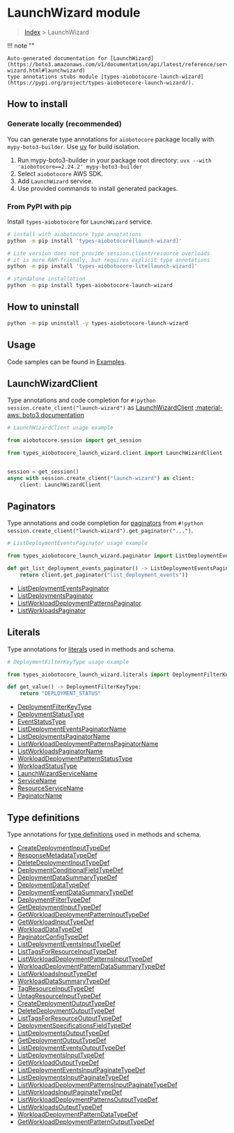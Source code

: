 # LaunchWizard module

> [Index](../README.md) > LaunchWizard


!!! note ""

    Auto-generated documentation for [LaunchWizard](https://boto3.amazonaws.com/v1/documentation/api/latest/reference/services/launch-wizard.html#launchwizard)
    type annotations stubs module [types-aiobotocore-launch-wizard](https://pypi.org/project/types-aiobotocore-launch-wizard/).

## How to install

### Generate locally (recommended)

You can generate type annotations for `aiobotocore` package locally with `mypy-boto3-builder`.
Use [uv](https://docs.astral.sh/uv/getting-started/installation/) for build isolation.

1. Run mypy-boto3-builder in your package root directory: `uvx --with 'aiobotocore==2.24.2' mypy-boto3-builder`
1. Select `aiobotocore` AWS SDK.
1. Add `LaunchWizard` service.
1. Use provided commands to install generated packages.



### From PyPI with pip

Install `types-aiobotocore` for `LaunchWizard` service.

```bash
# install with aiobotocore type annotations
python -m pip install 'types-aiobotocore[launch-wizard]'

# Lite version does not provide session.client/resource overloads
# it is more RAM-friendly, but requires explicit type annotations
python -m pip install 'types-aiobotocore-lite[launch-wizard]'

# standalone installation
python -m pip install types-aiobotocore-launch-wizard
```



## How to uninstall

```bash
python -m pip uninstall -y types-aiobotocore-launch-wizard
```

## Usage

Code samples can be found in [Examples](./usage.md).

## LaunchWizardClient

Type annotations and code completion for  `#!python session.create_client("launch-wizard")` as [LaunchWizardClient](./client.md)
[:material-aws: boto3 documentation](https://boto3.amazonaws.com/v1/documentation/api/latest/reference/services/launch-wizard.html#LaunchWizard.Client)

```python
# LaunchWizardClient usage example

from aiobotocore.session import get_session

from types_aiobotocore_launch_wizard.client import LaunchWizardClient


session = get_session()
async with session.create_client("launch-wizard") as client:
    client: LaunchWizardClient
```


## Paginators

Type annotations and code completion for
[paginators](./paginators.md)
from `#!python session.create_client("launch-wizard").get_paginator("...")`.

```python
# ListDeploymentEventsPaginator usage example

from types_aiobotocore_launch_wizard.paginator import ListDeploymentEventsPaginator

def get_list_deployment_events_paginator() -> ListDeploymentEventsPaginator:
    return client.get_paginator("list_deployment_events"))
```

- [ListDeploymentEventsPaginator](./paginators.md#listdeploymenteventspaginator)
- [ListDeploymentsPaginator](./paginators.md#listdeploymentspaginator)
- [ListWorkloadDeploymentPatternsPaginator](./paginators.md#listworkloaddeploymentpatternspaginator)
- [ListWorkloadsPaginator](./paginators.md#listworkloadspaginator)








## Literals

Type annotations for [literals](./literals.md) used in methods and schema.

```python
# DeploymentFilterKeyType usage example

from types_aiobotocore_launch_wizard.literals import DeploymentFilterKeyType

def get_value() -> DeploymentFilterKeyType:
    return "DEPLOYMENT_STATUS"
```

- [DeploymentFilterKeyType](./literals.md#deploymentfilterkeytype)
- [DeploymentStatusType](./literals.md#deploymentstatustype)
- [EventStatusType](./literals.md#eventstatustype)
- [ListDeploymentEventsPaginatorName](./literals.md#listdeploymenteventspaginatorname)
- [ListDeploymentsPaginatorName](./literals.md#listdeploymentspaginatorname)
- [ListWorkloadDeploymentPatternsPaginatorName](./literals.md#listworkloaddeploymentpatternspaginatorname)
- [ListWorkloadsPaginatorName](./literals.md#listworkloadspaginatorname)
- [WorkloadDeploymentPatternStatusType](./literals.md#workloaddeploymentpatternstatustype)
- [WorkloadStatusType](./literals.md#workloadstatustype)
- [LaunchWizardServiceName](./literals.md#launchwizardservicename)
- [ServiceName](./literals.md#servicename)
- [ResourceServiceName](./literals.md#resourceservicename)
- [PaginatorName](./literals.md#paginatorname)




## Type definitions

Type annotations for [type definitions](./type_defs.md) used in methods and schema.

- [CreateDeploymentInputTypeDef](./type_defs.md#createdeploymentinputtypedef)
- [ResponseMetadataTypeDef](./type_defs.md#responsemetadatatypedef)
- [DeleteDeploymentInputTypeDef](./type_defs.md#deletedeploymentinputtypedef)
- [DeploymentConditionalFieldTypeDef](./type_defs.md#deploymentconditionalfieldtypedef)
- [DeploymentDataSummaryTypeDef](./type_defs.md#deploymentdatasummarytypedef)
- [DeploymentDataTypeDef](./type_defs.md#deploymentdatatypedef)
- [DeploymentEventDataSummaryTypeDef](./type_defs.md#deploymenteventdatasummarytypedef)
- [DeploymentFilterTypeDef](./type_defs.md#deploymentfiltertypedef)
- [GetDeploymentInputTypeDef](./type_defs.md#getdeploymentinputtypedef)
- [GetWorkloadDeploymentPatternInputTypeDef](./type_defs.md#getworkloaddeploymentpatterninputtypedef)
- [GetWorkloadInputTypeDef](./type_defs.md#getworkloadinputtypedef)
- [WorkloadDataTypeDef](./type_defs.md#workloaddatatypedef)
- [PaginatorConfigTypeDef](./type_defs.md#paginatorconfigtypedef)
- [ListDeploymentEventsInputTypeDef](./type_defs.md#listdeploymenteventsinputtypedef)
- [ListTagsForResourceInputTypeDef](./type_defs.md#listtagsforresourceinputtypedef)
- [ListWorkloadDeploymentPatternsInputTypeDef](./type_defs.md#listworkloaddeploymentpatternsinputtypedef)
- [WorkloadDeploymentPatternDataSummaryTypeDef](./type_defs.md#workloaddeploymentpatterndatasummarytypedef)
- [ListWorkloadsInputTypeDef](./type_defs.md#listworkloadsinputtypedef)
- [WorkloadDataSummaryTypeDef](./type_defs.md#workloaddatasummarytypedef)
- [TagResourceInputTypeDef](./type_defs.md#tagresourceinputtypedef)
- [UntagResourceInputTypeDef](./type_defs.md#untagresourceinputtypedef)
- [CreateDeploymentOutputTypeDef](./type_defs.md#createdeploymentoutputtypedef)
- [DeleteDeploymentOutputTypeDef](./type_defs.md#deletedeploymentoutputtypedef)
- [ListTagsForResourceOutputTypeDef](./type_defs.md#listtagsforresourceoutputtypedef)
- [DeploymentSpecificationsFieldTypeDef](./type_defs.md#deploymentspecificationsfieldtypedef)
- [ListDeploymentsOutputTypeDef](./type_defs.md#listdeploymentsoutputtypedef)
- [GetDeploymentOutputTypeDef](./type_defs.md#getdeploymentoutputtypedef)
- [ListDeploymentEventsOutputTypeDef](./type_defs.md#listdeploymenteventsoutputtypedef)
- [ListDeploymentsInputTypeDef](./type_defs.md#listdeploymentsinputtypedef)
- [GetWorkloadOutputTypeDef](./type_defs.md#getworkloadoutputtypedef)
- [ListDeploymentEventsInputPaginateTypeDef](./type_defs.md#listdeploymenteventsinputpaginatetypedef)
- [ListDeploymentsInputPaginateTypeDef](./type_defs.md#listdeploymentsinputpaginatetypedef)
- [ListWorkloadDeploymentPatternsInputPaginateTypeDef](./type_defs.md#listworkloaddeploymentpatternsinputpaginatetypedef)
- [ListWorkloadsInputPaginateTypeDef](./type_defs.md#listworkloadsinputpaginatetypedef)
- [ListWorkloadDeploymentPatternsOutputTypeDef](./type_defs.md#listworkloaddeploymentpatternsoutputtypedef)
- [ListWorkloadsOutputTypeDef](./type_defs.md#listworkloadsoutputtypedef)
- [WorkloadDeploymentPatternDataTypeDef](./type_defs.md#workloaddeploymentpatterndatatypedef)
- [GetWorkloadDeploymentPatternOutputTypeDef](./type_defs.md#getworkloaddeploymentpatternoutputtypedef)

